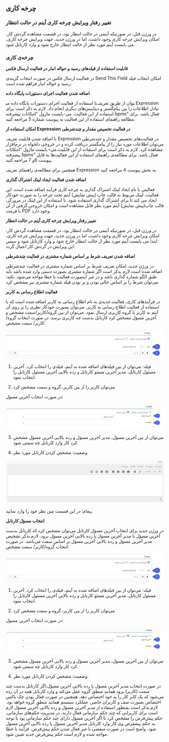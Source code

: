 ## چرخه کاری

### تغییر رفتار ویرایش چرخه کاری آیتم در حالت انتظار

در ورژن قبل، در صورتیکه آیتمی در حالت انتظار بود، در قسمت مشاهده گردش کار، امکان ویرایش چرخه کاری وجود داشت، اما در ورژن جدید، جهت ویرایش چرخه کاری، می بایست آیتم مورد نظر از حالت انتظار خارج شود و وارد کارتابل شود.

### چرخه‌ی کاری

**قابلیت استفاده از فیلدهای رسید و حواله انبار در فعالیت ارسال فکس** 

در فعالیت ارسال فکس در صورت انتخاب گزینه‌ی Send This Field امکان انتخاب فیلد رسید و حواله انبار فراهم شده است.

**اضافه شدن فعالیت اجرای دستورات پایگاه داده**

با استفاده از فعالیت اجرای دستورات پایگاه داده می‎توان از طریق تعریف Expression تبادل اطلاعات را بین پیام‌گستر و دیتابیس‌های دیگری انجام داد. لازم به ذکر است برای استفاده از این فعالیت، می-بایست ماژول "امکانات پیشرفته bpms" فعال باشد.
برای مطالعه راهنمای استفاده از این فعالیت به پیوست شماره 5 مراجعه کنید. 

**امکان استفاده از Expression در فعالیت تخصیص مقدار و چندشرطی**

با اضافه شدن قابلیت  تعریف Expression در فعالیت‌های تخصیص مقدار و چندشرطی می‌توان اطلاعات مورد نیاز را از پیامگستر دریافت کرده و در  خروجی دلخواه در نرم‌افزار مشاهده کرد. لازم به ذکر است برای استفاده از این قابلیت،می¬بایست ماژول "امکانات پیشرفته bpms" فعال باشد.
برای مطالعه‌ی راهنمای استفاده از این فعالیت‌ها به فایل پیوست 6و 7 مراجعه کنید. 

همچنین برای مطالعه‌ی راهنمای تعریف Expression به بخش پیوست 4 مراجعه کنید.

**اضافه شدن فعالیت ایجاد لینک اشتراک گذاری**  

فعالیتی با نام ایجاد لینک اشتراک گذاری به چرخه کاری فرآیند اضافه شده است. این فعالیت، لینک مربوط به قالب چاپ (پیش نمایش) آیتم تحت چرخه را به صورت خودکار ایجاد می کند تا برای اشتراک گذاری استفاده شود. 
با استفاده از این لینک در مرورگر، قالب چاپ(پیش نمایش) آیتم مورد نظر قابل مشاهده است و امکان خروجی گرفتن از آن با فرمت PDF وجود دارد.

**تغییر رفتار ویرایش چرخه کاری آیتم در حالت انتظار**

در ورژن قبل، در صورتیکه آیتمی در حالت انتظار بود، در قسمت مشاهده گردش کار، امکان ویرایش چرخه کاری وجود داشت، اما در ورژن جدید، جهت ویرایش چرخه کاری، ابتدا می بایست آیتم مورد نظر از حالت انتظار خارج شود و وارد کارتابل شود و سپس این ویرایش در گردش کار اعمال گردد.

**اضافه شدن تعریف شرط بر اساس شماره مشتری در فعالیت چند‌شرطی**

در ورژن جدید، امکان تعریف شرط بر اساس شماره مشتری در فعالیت چند‌شرطی اضافه شده است.لازم بذکر است اگر شماره مشتری بصورت دستی وارد شده باشد باید طبق الگو شماره گذاری باشد و در غیر اینصورت فعالیت با خطا مواجه می‌شود.
نکته: می‌توان شرط را بر اساس خالی بودن و پر بودن فیلد شماره مشتری نیز مشخص کرد.

**فعالیت اطلاع رسانی به کاربر**

در فرآیندهای کاری، فعالیت جدیدی به نام اطلاع رسانی به کاربر اضافه شده است که با استفاده از فعالیت اطلاع رسانی به کاربر، می‌توان بصورت خودکار نظری را بر روی آن آیتم به کاربر یا گروه کاربری ارسال نمود.
می‌توان از بین گروه/کاربر/سمت مشخص و آخرین مسؤل مشخص کرد کارتابل بدست چه کاربری برسد.
در صورت انتخاب گروه/کاربر/ سمت مشخص:
 
![](9.png)

1. فیلد: می‌توان از بین فیلدهای اضافه شده به آیتم، فیلدی را انتخاب کرد. آخرین مسئول کارتابل، مدیر آخرین مسئو کارتابل و رده بالایی آخرین مسئول کارتابل را انتخاب نمود.

2. می‌توان کاربر را از بین کاربر، گروه و سمت مشخص کرد.

در صورت انتخاب آخرین مسؤل: 

![](10.png)
 
3. می‌توان از بین آخرین مسؤل، مدیر آخرین مسؤل و رده بالایی آخرین مسؤل مشخص کرد کار وارد کارتابل چه سمتی شود.

4. وضعیت: مشخص کردن کارتابل مورد نظر.

![](11.png)
 
پیغام: در این قسمت متن نظر خود را وارد نمایید.

**انتخاب مسؤل کارتابل**

در ورژن جدید برای انتخاب آخرین مسؤل کارتابل می‌توان مشخص کرد که کارتابل بدست آخرین مسؤل یا مدیر آخرین مسؤل یا رده بالایی آخرین مسؤل برود. لازم بذکر تشخیص مدیر آخرین مسؤل و رده بالایی آخرین مسؤل بر اساس سمت می‌باشد.
در صورت انتخاب گروه/کاربر/ سمت مشخص:

![](12.png)
 
1. فیلد: می‌توان از بین فیلدهای اضافه شده به آیتم، فیلدی را انتخاب کرد. آخرین مسئول کارتابل، مدیر آخرین مسئو کارتابل و رده بالایی آخرین مسئول کارتابل را انتخاب نمود.

2. می‌توان کاربر را از بین کاربر، گروه و سمت مشخص کرد.

در صورت انتخاب آخرین مسؤل: 

![](13.png)

3. می‌توان از بین آخرین مسؤل، مدیر آخرین مسؤل و رده بالایی آخرین مسؤل مشخص کرد کار وارد کارتابل چه سمتی شود.

4. وضعیت: مشخص کردن کارتابل مورد نظر.

در صورت انتخاب مدیر آخرین مسؤل یا رده بالایی آخرین مسؤل،اگر کارتابل بدست چند سمت (کاربر) برود همانند منطق گروه عمل می‌کند و وارد کارتابل همه در آن رده می‌شود که یک کابر کار را به خود اختصاص دهد. همچنین در صورت فعال بودن چک باکس اختصاص بصورت صف و کاربران حاضر، عملکرد سیستم همانند منطق گروه خواهد بود.
لازم بذکر است بمنظور استفاده از مدیر آخرین مسؤل و رده بالایی آخرین مسؤل لازم است برای کاربرانی که چند حکم سازمانی فعال دارند، در مدیریت حکم‌های سازمانی، حکم پیش‌فرض را مشخص کرد تا اگر آخرین مسؤل دارای چند حکم سازمانی بود با توجه به حکم پیشفرض وی کار وارد کارتابل مدیر آخرین مسؤل یا رده بالایی آخرین مسؤل شود. واضح است در صورت منقضی یا غیر فعال شدن حکم پیش‌فرض، فرآیند با خطا مواجه شده و لازم است حکم پیش‌فرض جدید تعیین شود.
